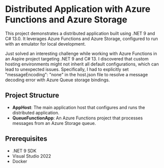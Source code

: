 # Distributed Application with Azure Functions and Azure Storage

This project demonstrates a distributed application built using .NET 9 and C# 13.0. It leverages Azure Functions and Azure Storage, configured to run with an emulator for local development.

Just solved an interesting challenge while working with Azure Functions in an Aspire project targeting .NET 9 and C# 13. I discovered that custom hosting environments might not inherit all default configurations, which can lead to unexpected issues. Specifically, I had to explicitly set "messageEncoding": "none" in the host.json file to resolve a message decoding error with Azure Queue storage bindings.

## Project Structure

- **AppHost**: The main application host that configures and runs the distributed application.
- **QueueFunctionApp**: An Azure Functions project that processes messages from an Azure Storage queue.

## Prerequisites

- .NET 9 SDK
- Visual Studio 2022
- Docker

